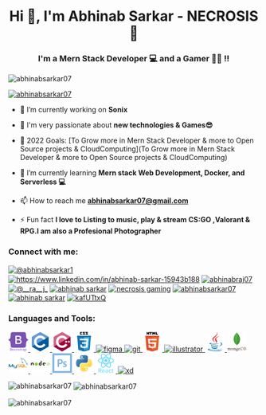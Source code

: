 <h1 align="center">Hi 👋, I'm Abhinab Sarkar - NECROSIS 👋</h1>
<h3 align="center">I'm a Mern Stack Developer 💻 and a Gamer 🐱‍🚀 !!</h3>

<p align="left"> <img src="https://komarev.com/ghpvc/?username=abhinabsarkar07&label=Profile%20views&color=0e75b6&style=flat" alt="abhinabsarkar07" /> </p>

<p align="left"> <a href="https://github.com/ryo-ma/github-profile-trophy"><img src="https://github-profile-trophy.vercel.app/?username=abhinabsarkar07" alt="abhinabsarkar07" /></a> </p>

- 🔭 I’m currently working on **Sonix**

- 🧐 I'm very passionate about **new technologies & Games😎**

- 🥅 2022 Goals: [To Grow more in Mern Stack Developer & more to Open Source projects & CloudComputing](To Grow more in Mern Stack Developer & more to Open Source projects & CloudComputing)

- 🌱 I’m currently learning **Mern stack Web Development, Docker, and Serverless 💻**

- 📫 How to reach me **abhinabsarkar07@gmail.com**

- ⚡ Fun fact **I love to Listing to music, play & stream CS:GO ,Valorant & RPG.I am also a Profesional Photographer**

<h3 align="left">Connect with me:</h3>
<p align="left">
<a href="https://twitter.com/@abhinabsarkar1" target="blank"><img align="center" src="https://raw.githubusercontent.com/rahuldkjain/github-profile-readme-generator/master/src/images/icons/Social/twitter.svg" alt="@abhinabsarkar1" height="30" width="40" /></a>
<a href="https://linkedin.com/in/https://www.linkedin.com/in/abhinab-sarkar-15943b188" target="blank"><img align="center" src="https://raw.githubusercontent.com/rahuldkjain/github-profile-readme-generator/master/src/images/icons/Social/linked-in-alt.svg" alt="https://www.linkedin.com/in/abhinab-sarkar-15943b188" height="30" width="40" /></a>
<a href="https://fb.com/abhinabraj07" target="blank"><img align="center" src="https://raw.githubusercontent.com/rahuldkjain/github-profile-readme-generator/master/src/images/icons/Social/facebook.svg" alt="abhinabraj07" height="30" width="40" /></a>
<a href="https://instagram.com/@__ra__j_" target="blank"><img align="center" src="https://raw.githubusercontent.com/rahuldkjain/github-profile-readme-generator/master/src/images/icons/Social/instagram.svg" alt="@__ra__j_" height="30" width="40" /></a>
<a href="https://www.behance.net/abhinab sarkar" target="blank"><img align="center" src="https://raw.githubusercontent.com/rahuldkjain/github-profile-readme-generator/master/src/images/icons/Social/behance.svg" alt="abhinab sarkar" height="30" width="40" /></a>
<a href="https://www.youtube.com/c/necrosis gaming" target="blank"><img align="center" src="https://raw.githubusercontent.com/rahuldkjain/github-profile-readme-generator/master/src/images/icons/Social/youtube.svg" alt="necrosis gaming" height="30" width="40" /></a>
<a href="https://www.hackerrank.com/abhinabsarkar07" target="blank"><img align="center" src="https://raw.githubusercontent.com/rahuldkjain/github-profile-readme-generator/master/src/images/icons/Social/hackerrank.svg" alt="abhinabsarkar07" height="30" width="40" /></a>
<a href="https://auth.geeksforgeeks.org/user/abhinab sarkar" target="blank"><img align="center" src="https://raw.githubusercontent.com/rahuldkjain/github-profile-readme-generator/master/src/images/icons/Social/geeks-for-geeks.svg" alt="abhinab sarkar" height="30" width="40" /></a>
<a href="https://discord.gg/kafUTtxQ" target="blank"><img align="center" src="https://raw.githubusercontent.com/rahuldkjain/github-profile-readme-generator/master/src/images/icons/Social/discord.svg" alt="kafUTtxQ" height="30" width="40" /></a>
</p>

<h3 align="left">Languages and Tools:</h3>
<p align="left"> <a href="https://getbootstrap.com" target="_blank" rel="noreferrer"> <img src="https://raw.githubusercontent.com/devicons/devicon/master/icons/bootstrap/bootstrap-plain-wordmark.svg" alt="bootstrap" width="40" height="40"/> </a> <a href="https://www.cprogramming.com/" target="_blank" rel="noreferrer"> <img src="https://raw.githubusercontent.com/devicons/devicon/master/icons/c/c-original.svg" alt="c" width="40" height="40"/> </a> <a href="https://www.w3schools.com/cpp/" target="_blank" rel="noreferrer"> <img src="https://raw.githubusercontent.com/devicons/devicon/master/icons/cplusplus/cplusplus-original.svg" alt="cplusplus" width="40" height="40"/> </a> <a href="https://www.w3schools.com/css/" target="_blank" rel="noreferrer"> <img src="https://raw.githubusercontent.com/devicons/devicon/master/icons/css3/css3-original-wordmark.svg" alt="css3" width="40" height="40"/> </a> <a href="https://www.figma.com/" target="_blank" rel="noreferrer"> <img src="https://www.vectorlogo.zone/logos/figma/figma-icon.svg" alt="figma" width="40" height="40"/> </a> <a href="https://git-scm.com/" target="_blank" rel="noreferrer"> <img src="https://www.vectorlogo.zone/logos/git-scm/git-scm-icon.svg" alt="git" width="40" height="40"/> </a> <a href="https://www.w3.org/html/" target="_blank" rel="noreferrer"> <img src="https://raw.githubusercontent.com/devicons/devicon/master/icons/html5/html5-original-wordmark.svg" alt="html5" width="40" height="40"/> </a> <a href="https://www.adobe.com/in/products/illustrator.html" target="_blank" rel="noreferrer"> <img src="https://www.vectorlogo.zone/logos/adobe_illustrator/adobe_illustrator-icon.svg" alt="illustrator" width="40" height="40"/> </a> <a href="https://www.java.com" target="_blank" rel="noreferrer"> <img src="https://raw.githubusercontent.com/devicons/devicon/master/icons/java/java-original.svg" alt="java" width="40" height="40"/> </a> <a href="https://www.mongodb.com/" target="_blank" rel="noreferrer"> <img src="https://raw.githubusercontent.com/devicons/devicon/master/icons/mongodb/mongodb-original-wordmark.svg" alt="mongodb" width="40" height="40"/> </a> <a href="https://www.mysql.com/" target="_blank" rel="noreferrer"> <img src="https://raw.githubusercontent.com/devicons/devicon/master/icons/mysql/mysql-original-wordmark.svg" alt="mysql" width="40" height="40"/> </a> <a href="https://nodejs.org" target="_blank" rel="noreferrer"> <img src="https://raw.githubusercontent.com/devicons/devicon/master/icons/nodejs/nodejs-original-wordmark.svg" alt="nodejs" width="40" height="40"/> </a> <a href="https://www.photoshop.com/en" target="_blank" rel="noreferrer"> <img src="https://raw.githubusercontent.com/devicons/devicon/master/icons/photoshop/photoshop-line.svg" alt="photoshop" width="40" height="40"/> </a> <a href="https://www.python.org" target="_blank" rel="noreferrer"> <img src="https://raw.githubusercontent.com/devicons/devicon/master/icons/python/python-original.svg" alt="python" width="40" height="40"/> </a> <a href="https://reactjs.org/" target="_blank" rel="noreferrer"> <img src="https://raw.githubusercontent.com/devicons/devicon/master/icons/react/react-original-wordmark.svg" alt="react" width="40" height="40"/> </a> <a href="https://www.adobe.com/products/xd.html" target="_blank" rel="noreferrer"> <img src="https://cdn.worldvectorlogo.com/logos/adobe-xd.svg" alt="xd" width="40" height="40"/> </a> </p>

<p><img align="left" src="https://github-readme-stats.vercel.app/api/top-langs?username=abhinabsarkar07&show_icons=true&locale=en&layout=compact" alt="abhinabsarkar07" /></p>

<p>&nbsp;<img align="center" src="https://github-readme-stats.vercel.app/api?username=abhinabsarkar07&show_icons=true&locale=en" alt="abhinabsarkar07" /></p>

<p><img align="center" src="https://github-readme-streak-stats.herokuapp.com/?user=abhinabsarkar07&" alt="abhinabsarkar07" /></p>
